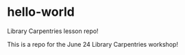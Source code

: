 # hello-world
Library Carpentries lesson repo!

This is a repo for the June 24 Library Carpentries workshop!
